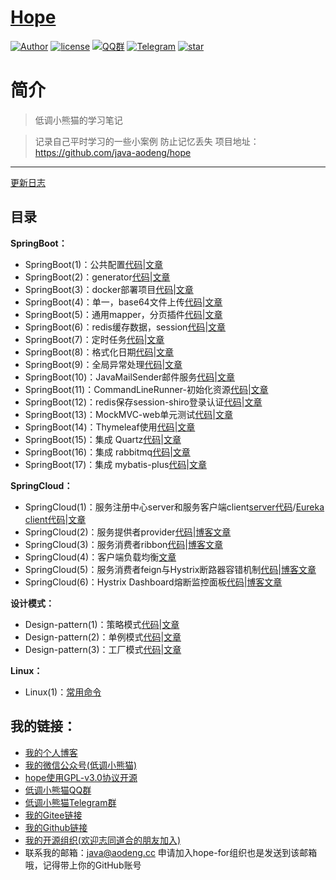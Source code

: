 <h1><a href="https://github.com/java-aodeng/hope">Hope</a></h1>

<a href="https://aodeng.cc"><img alt="Author" src="https://img.shields.io/badge/author-%E4%BD%8E%E8%B0%83%E5%B0%8F%E7%86%8A%E7%8C%AB-blue.svg"/></a>
<a href="https://github.com/java-aodeng/hope/blob/master/LICENSE"><img alt="license" src="https://img.shields.io/github/license/java-aodeng/hope.svg?style=flat-square"/></a>
<a href="https://jq.qq.com/?_wv=1027&k=574chhz"><img alt="QQ群" src="https://img.shields.io/badge/chat-%E4%BD%8E%E8%B0%83%E5%B0%8F%E7%86%8A%E7%8C%ABQQ%E7%BE%A4-yellow.svg"/></a>
<a href="https://t.me/joinchat/LSsyBxVKLGEkF5MtIhg6TQ"><img alt="Telegram" src="https://img.shields.io/badge/telegram-%E4%BD%8E%E8%B0%83%E5%B0%8F%E7%86%8A%E7%8C%AB--%E5%AE%98%E6%96%B9%E9%83%A8%E8%90%BD-orange.svg"/></a>
<a href="https://github.com/java-aodeng/hope"><img alt="star" src="https://img.shields.io/github/stars/java-aodeng/hope.svg?label=Stars&style=social"/></a>

# 简介

>低调小熊猫的学习笔记

>记录自己平时学习的一些小案例 防止记忆丢失 项目地址：https://github.com/java-aodeng/hope

------------------------------

[更新日志](https://github.com/java-aodeng/hope/commits/master)

## 目录

**SpringBoot：**

- SpringBoot(1)：公共配置[代码](https://github.com/java-aodeng/hope/tree/master/springboot/springboot1-public-pom)|[文章](https://aodeng.cc/archives/springboot-yi)
- SpringBoot(2)：generator[代码](https://github.com/java-aodeng/hope/tree/master/springboot/springboot2-generator)|[文章](https://aodeng.cc/archives/springboot-er)
- SpringBoot(3)：docker部署项目[代码](https://github.com/java-aodeng/hope/tree/master/springboot/springboot3-docker)|[文章](https://aodeng.cc/archives/springbootliu)
- SpringBoot(4)：单一，base64文件上传[代码](https://github.com/java-aodeng/hope/tree/master/springboot/springboot4-file-upload)|[文章](https://aodeng.cc/archives/springbootqi)
- SpringBoot(5)：通用mapper，分页插件[代码](https://github.com/java-aodeng/hope/tree/master/springboot/springboot5-mapper-pagehelper)|[文章](https://aodeng.cc/archives/springbootba)
- SpringBoot(6)：redis缓存数据，session[代码](https://github.com/java-aodeng/hope/tree/master/springboot/springboot6-redis-session)|[文章](https://aodeng.cc/archives/springbootjiu)
- SpringBoot(7)：定时任务[代码](https://github.com/java-aodeng/hope/tree/master/springboot/springboot7-timed-task)|[文章](https://aodeng.cc/archives/springbootshi)
- SpringBoot(8)：格式化日期[代码](https://github.com/java-aodeng/hope/tree/master/springboot/springboot8-date-format)|[文章](https://aodeng.cc/archives/springbootshiyi)
- SpringBoot(9)：全局异常处理[代码](https://github.com/java-aodeng/hope/tree/master/springboot/springboot9-exception-manager)|[文章](https://aodeng.cc/archives/springbootshiers)
- SpringBoot(10)：JavaMailSender邮件服务[代码](https://github.com/java-aodeng/hope/tree/master/springboot/springboot10-email)|[文章](https://aodeng.cc/archives/springbootshisans)
- SpringBoot(11)：CommandLineRunner-初始化资源[代码](https://github.com/java-aodeng/hope/tree/master/springboot/springboot11-CommandLineRunner)|[文章](https://aodeng.cc/archives/springbootshi-si)
- SpringBoot(12)：redis保存session-shiro登录认证[代码](https://github.com/java-aodeng/hope/tree/master/springboot/springboot12-shiro-redis)|[文章](https://aodeng.cc)
- SpringBoot(13)：MockMVC-web单元测试[代码](https://github.com/java-aodeng/hope/tree/master/springboot/springboot13-starter-test)|[文章](https://aodeng.cc/archives/springbootshi-wu)
- SpringBoot(14)：Thymeleaf使用[代码](https://github.com/java-aodeng/hope/tree/master/springboot/springboot14-thymeleaf)|[文章](https://aodeng.cc/archives/springbootshi-liu)
- SpringBoot(15)：集成 Quartz[代码](https://github.com/java-aodeng/hope/tree/master/springboot/springboot15-quartz)|[文章](https://aodeng.cc)
- SpringBoot(16)：集成 rabbitmq[代码](https://github.com/java-aodeng/hope/tree/master/springboot/springboot16-rabbitmq)|[文章](https://aodeng.cc)
- SpringBoot(17)：集成 mybatis-plus[代码](https://github.com/java-aodeng/hope/tree/master/springboot/springboot17-mybatis-plus)|[文章](https://aodeng.cc)

**SpringCloud：**

- SpringCloud(1)：服务注册中心server和服务客户端client[server代码](https://github.com/java-aodeng/hope/tree/master/springcloud/micro-service1-eureka-server)/[Eureka client代码](https://github.com/java-aodeng/hope/tree/master/micro-service1-eureka-client)|[文章](https://aodeng.cc/archives/eureka)
- SpringCloud(2)：服务提供者provider[代码](https://github.com/java-aodeng/hope/tree/master/springcloud/micro-service2-eureka-provider)|[博客文章](https://aodeng.cc/archives/ribbon)
- SpringCloud(3)：服务消费者ribbon[代码](https://github.com/java-aodeng/hope/tree/master/springcloud/micro-service3-eureka-ribbon)|[博客文章](https://aodeng.cc/archives/ribbon)
- SpringCloud(4)：客户端负载均衡[文章](https://aodeng.cc/archives/khdfzjhs)
- SpringCloud(5)：服务消费者feign与Hystrix断路器容错机制[代码](https://github.com/java-aodeng/hope/tree/master/springcloud/micro-service5-feign)|[博客文章](https://aodeng.cc/archives/feignandhystrix)
- SpringCloud(6)：Hystrix Dashboard熔断监控面板[代码](https://github.com/java-aodeng/hope/tree/master/springcloud/micro-service6-hystrixdashboard)|[博客文章](https://aodeng.cc/categories/cloud)

**设计模式：**

- Design-pattern(1)：策略模式[代码](https://github.com/java-aodeng/hope/tree/master/design-pattern/design-pattern1-strategy)|[文章](https://aodeng.cc/archives/pattern-yi)
- Design-pattern(2)：单例模式[代码](https://github.com/java-aodeng/hope/tree/master/design-pattern/design-pattern2)|[文章](https://aodeng.cc/archives/dan-li-mo-shi)
- Design-pattern(3)：工厂模式[代码](https://github.com/java-aodeng/hope/tree/master/design-pattern/design-pattern3)|[文章](https://aodeng.cc/archives/jing-dian-she)

**Linux：**
- Linux(1)：[常用命令](https://github.com/java-aodeng/hope/tree/master/linux/linux常用命令.md)

## 我的链接：

- [我的个人博客](https://aodeng.cc)
- [我的微信公众号(低调小熊猫)](https://mp.weixin.qq.com/s/l5t8WSCG_-shiD4BPpLYiw) 
- [hope使用GPL-v3.0协议开源](https://github.com/java-aodeng/hope/blob/master/LICENSE)
- [低调小熊猫QQ群](https://jq.qq.com/?_wv=1027&k=5y4H7Nz) 
- [低调小熊猫Telegram群](https://t.me/joinchat/LSsyBxVKLGEkF5MtIhg6TQ)
- [我的Gitee链接](https://gitee.com/java-aodeng)
- [我的Github链接](https://github.com/java-aodeng)
- [我的开源组织(欢迎志同道合的朋友加入)](https://github.com/hope-for)
- 联系我的邮箱：java@aodeng.cc 申请加入hope-for组织也是发送到该邮箱哦，记得带上你的GitHub账号
